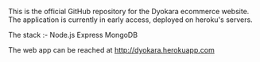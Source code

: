 This is the official GitHub repository for the Dyokara ecommerce website. The application is currently in early access, deployed on heroku's servers.

The stack :-
Node.js
Express
MongoDB

The web app can be reached at 
http://dyokara.herokuapp.com
